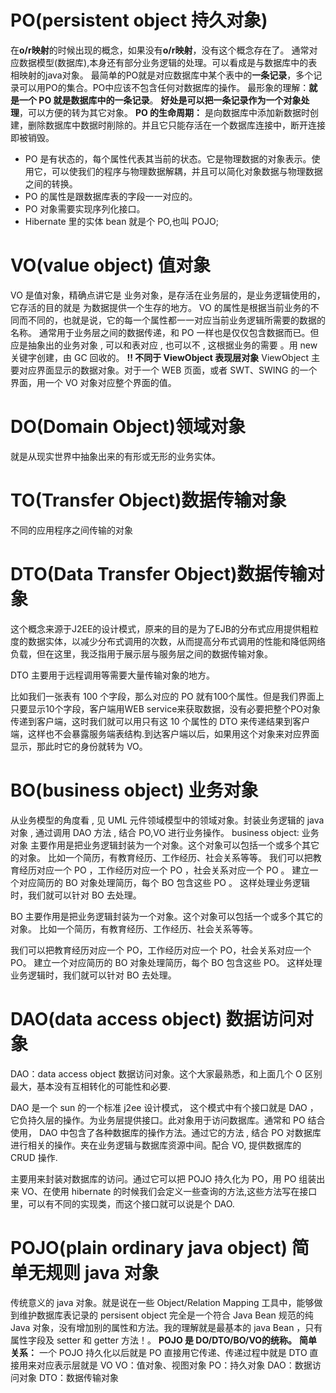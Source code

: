 # PO(persistent object 持久对象)
在**o/r映射**的时候出现的概念，如果没有**o/r映射**，没有这个概念存在了。
通常对应数据模型(数据库),本身还有部分业务逻辑的处理。可以看成是与数据库中的表相映射的java对象。
最简单的PO就是对应数据库中某个表中的**一条记录**，多个记录可以用PO的集合。PO中应该不包含任何对数据库的操作。
最形象的理解：**就是一个 PO 就是数据库中的一条记录**。
**好处是可以把一条记录作为一个对象处理**，可以方便的转为其它对象。
**PO 的生命周期：** 是向数据库中添加新数据时创建，删除数据库中数据时削除的。并且它只能存活在一个数据库连接中，断开连接即被销毁。

- PO 是有状态的，每个属性代表其当前的状态。它是物理数据的对象表示。使用它，可以使我们的程序与物理数据解耦，并且可以简化对象数据与物理数据之间的转换。
- PO 的属性是跟数据库表的字段一一对应的。
- PO 对象需要实现序列化接口。
- Hibernate 里的实体 bean 就是个 PO,也叫 POJO;
# **VO(value object) 值对象**
VO 是值对象，精确点讲它是 业务对象，是存活在业务层的，是业务逻辑使用的，它存活的目的就是 为数据提供一个生存的地方。
VO 的属性是根据当前业务的不同而不同的，也就是说，它的每一个属性都一一对应当前业务逻辑所需要的数据的名称。
通常用于业务层之间的数据传递，和 PO 一样也是仅仅包含数据而已。但应是抽象出的业务对象 , 可以和表对应 , 也可以不 , 这根据业务的需要 。用 new 关键字创建，由 GC 回收的。
**!! 不同于 ViewObject 表现层对象**
ViewObject 主要对应界面显示的数据对象。对于一个 WEB 页面，或者 SWT、SWING 的一个界面，用一个 VO 对象对应整个界面的值。
# DO(Domain Object)领域对象
就是从现实世界中抽象出来的有形或无形的业务实体。
# TO(Transfer Object)数据传输对象
不同的应用程序之间传输的对象
# DTO(Data Transfer Object)数据传输对象
这个概念来源于J2EE的设计模式，原来的目的是为了EJB的分布式应用提供粗粒度的数据实体，以减少分布式调用的次数，从而提高分布式调用的性能和降低网络负载，但在这里，我泛指用于展示层与服务层之间的数据传输对象。

DTO 主要用于远程调用等需要大量传输对象的地方。

比如我们一张表有 100 个字段，那么对应的 PO 就有100个属性。但是我们界面上只要显示10个字段，客户端用WEB service来获取数据，没有必要把整个PO对象传递到客户端，这时我们就可以用只有这 10 个属性的 DTO 来传递结果到客户端，这样也不会暴露服务端表结构.到达客户端以后，如果用这个对象来对应界面显示，那此时它的身份就转为 VO。
# **BO(business object) 业务对象**
从业务模型的角度看 , 见 UML 元件领域模型中的领域对象。封装业务逻辑的 java 对象 , 通过调用 DAO 方法 , 结合 PO,VO 进行业务操作。 business object: 业务对象 主要作用是把业务逻辑封装为一个对象。这个对象可以包括一个或多个其它的对象。 比如一个简历，有教育经历、工作经历、社会关系等等。 我们可以把教育经历对应一个 PO ，工作经历对应一个 PO ，社会关系对应一个 PO 。 建立一个对应简历的 BO 对象处理简历，每个 BO 包含这些 PO 。 这样处理业务逻辑时，我们就可以针对 BO 去处理。

BO 主要作用是把业务逻辑封装为一个对象。这个对象可以包括一个或多个其它的对象。
比如一个简历，有教育经历、工作经历、社会关系等等。

我们可以把教育经历对应一个 PO，工作经历对应一个 PO，社会关系对应一个 PO。
建立一个对应简历的 BO 对象处理简历，每个 BO 包含这些 PO。
这样处理业务逻辑时，我们就可以针对 BO 去处理。
# **DAO(data access object) 数据访问对象**
DAO：data access object 数据访问对象。这个大家最熟悉，和上面几个 O 区别最大，基本没有互相转化的可能性和必要.

DAO 是一个 sun 的一个标准 j2ee 设计模式， 这个模式中有个接口就是 DAO ，它负持久层的操作。为业务层提供接口。此对象用于访问数据库。通常和 PO 结合使用， DAO 中包含了各种数据库的操作方法。通过它的方法 , 结合 PO 对数据库进行相关的操作。夹在业务逻辑与数据库资源中间。配合 VO, 提供数据库的 CRUD 操作.

主要用来封装对数据库的访问。通过它可以把 POJO 持久化为 PO，用 PO 组装出来 VO、在使用 hibernate 的时候我们会定义一些查询的方法,这些方法写在接口里，可以有不同的实现类，而这个接口就可以说是个 DAO.
# **POJO(plain ordinary java object) 简单无规则 java 对象**
传统意义的 java 对象。就是说在一些 Object/Relation Mapping 工具中，能够做到维护数据库表记录的 persisent object 完全是一个符合 Java Bean 规范的纯 Java 对象，没有增加别的属性和方法。我的理解就是最基本的 java Bean ，只有属性字段及 setter 和 getter 方法！。
**POJO 是 DO/DTO/BO/VO的统称。**
**简单关系：**
一个 POJO 持久化以后就是 PO
直接用它传递、传递过程中就是 DTO
直接用来对应表示层就是 VO
VO：值对象、视图对象
PO：持久对象
DAO：数据访问对象
DTO：数据传输对象

















